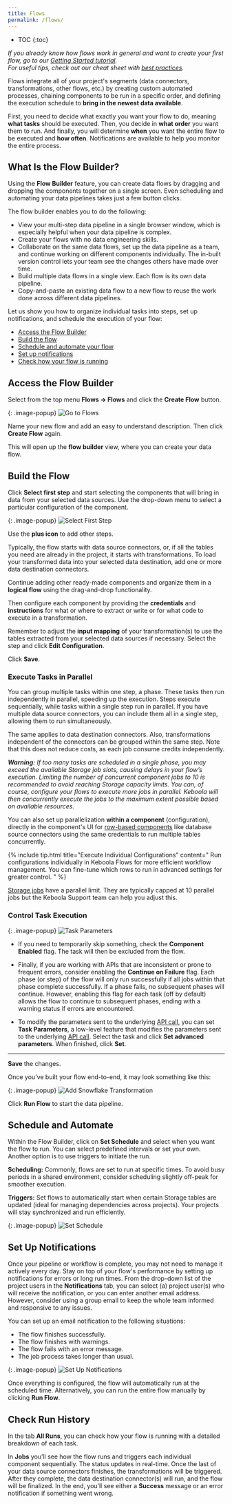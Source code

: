 ```yaml
---
title: Flows
permalink: /flows/
---
```


* TOC
{:toc}

*If you already know how flows work in general and want to create your first flow, go to our [Getting Started tutorial](/tutorial/automate/).  
For useful tips, check out our cheat sheet with [best practices](/tutorial/onboarding/cheat-sheet/#automating-your-flow).*

Flows integrate all of your project's segments (data connectors, transformations, other flows, etc.) by creating custom automated processes, chaining components to be run in a specific order, 
and defining the execution schedule to **bring in the newest data available**. 

First, you need to decide what exactly you want your flow to do, meaning **what tasks** should be executed. Then, you decide in **what order** you want them to run. 
And finally, you will determine **when** you want the entire flow to be executed and **how often**. Notifications are available to help you monitor the entire process. 

## What Is the Flow Builder?
Using the **Flow Builder** feature, you can create data flows by dragging and dropping the components together on a single screen.
Even scheduling and automating your data pipelines takes just a few button clicks. 

The flow builder enables you to do the following:

- View your multi-step data pipeline in a single browser window, which is especially helpful when your data pipeline is complex. 
- Create your flows with no data engineering skills.
- Collaborate on the same data flows, set up the data pipeline as a team, and continue working on different components individually. The in-built version control lets your team see the changes others have made over time.
- Build multiple data flows in a single view. Each flow is its own data pipeline.
- Copy-and-paste an existing data flow to a new flow to reuse the work done across different data pipelines.

Let us show you how to organize individual tasks into steps, set up notifications, and schedule the execution of your flow:

- [Access the Flow Builder](#access-the-flow-builder)
- [Build the flow](#build-the-flow)
- [Schedule and automate your flow](#schedule-and-automate)
- [Set up notifications](#set-up-notifications)
- [Check how your flow is running](#check-run-history)

## Access the Flow Builder
Select from the top menu **Flows -> Flows** and click the **Create Flow** button.
   
{: .image-popup}
![Go to Flows](/tutorial/automate/automate1.png)

Name your new flow and add an easy to understand description. Then click **Create Flow** again. 

This will open up the **flow builder** view, where you can create your data flow.

## Build the Flow
Click **Select first step** and start selecting the components that will bring in data from your selected data sources. Use the drop-down menu to select a particular configuration of the component.

{: .image-popup}
![Select First Step](/flows/build-flow.png)

Use the **plus icon** to add other steps. 

Typically, the flow starts with data source connectors, or, if all the tables you need are already in the project, it starts with transformations. To load your transformed data into your selected data destination, add one or more data destination connectors.

Continue adding other ready-made components and organize them in a **logical flow** using the drag-and-drop functionality. 

Then configure each component by providing the **credentials** and **instructions** for what or where to extract or write or for what code to execute in a transformation.

Remember to adjust the **input mapping** of your transformation(s) to use the tables extracted from your selected data sources if necessary. Select the step and click **Edit Configuration**.

Click **Save**.

### Execute Tasks in Parallel
You can group multiple tasks within one step, a phase. These tasks then run independently in parallel, speeding up the execution. 
Steps execute sequentially, while tasks within a single step run in parallel. If you have multiple data source connectors, you can include them all in a single step, allowing them to run simultaneously. 

The same applies to data destination connectors. Also, transformations independent of the connectors can be grouped within the same step. Note that this does not reduce costs, as each job consume credits independently.

***Warning:** If too many tasks are scheduled in a single phase, you may exceed the available Storage job slots, causing delays in your flow’s execution. Limiting the number of concurrent component jobs 
to 10 is recommended to avoid reaching Storage capacity limits. You can, of course, configure your flows to execute more jobs in parallel. Keboola will then concurrently execute the jobs to the maximum 
extent possible based on available resources.*

You can also set up parallelization **within a component** (configuration), directly in the component's UI for [row-based components](/components/#configuration-rows) like database source connectors using the same credentials to run multiple tables concurrently.

{% include tip.html title="Execute Individual Configurations" content="
Run configurations individually in Keboola Flows for more efficient workflow management. You can fine-tune which rows to run in advanced settings for greater 
control.
" %}

[Storage jobs](/storage/jobs/) have a parallel limit. They are typically capped at 10 parallel jobs but the Keboola Support team can help you adjust this. 

### Control Task Execution

{: .image-popup}
![Task Parameters](/flows/task-parameters.png)

- If you need to temporarily skip something, check the **Component Enabled** flag. The task will then be excluded from the flow.

- Finally, if you are working with APIs that are inconsistent or prone to frequent errors, consider enabling the **Continue on Failure** flag. Each phase (or step) of the flow will only run successfully if all jobs within that phase complete successfully. If a phase fails, no subsequent phases will continue. However, enabling this flag for each task (off by default) allows the flow to continue to subsequent phases, ending with a warning status if errors are encountered.

- To modify the parameters sent to the underlying [API call](https://developers.keboola.com/integrate/jobs/#run-a-job), you can set **Task Parameters**, a low-level feature that modifies the parameters sent to the underlying [API call](https://developers.keboola.com/integrate/jobs/#run-a-job). 
Select the task and click **Set advanced parameters**. When finished, click **Set**.

*****

**Save** the changes.

Once you’ve built your flow end-to-end, it may look something like this:

{: .image-popup}
![Add Snowflake Transformation](/flows/add-transformation.png)
   
Click **Run Flow** to start the data pipeline.

## Schedule and Automate
Within the Flow Builder, click on **Set Schedule** and select when you want the flow to run.
You can select predefined intervals or set your own. Another option is to use triggers to initiate the run. 

**Scheduling:** Commonly, flows are set to run at specific times. To avoid busy periods in a shared environment, consider scheduling slightly off-peak for smoother execution.

**Triggers:** Set flows to automatically start when certain Storage tables are updated (ideal for managing dependencies across projects). Your projects will stay synchronized and run efficiently.

{: .image-popup}
![Set Schedule](/flows/set-schedule.png)

## Set Up Notifications
Once your pipeline or workflow is complete, you may not need to manage it actively every day. Stay on top of your flow's performance by setting up notifications for errors or long run times. From the drop-down 
list of the project users in the **Notifications** tab, you can select (a) project user(s) who will receive the notification, or you can enter another email address. However, consider using a group email to keep 
the whole team informed and responsive to any issues.

You can set up an email notification to the following situations: 

- The flow finishes successfully.
- The flow finishes with warnings.  
- The flow fails with an error message.
- The job process takes longer than usual. 

{: .image-popup}
![Set Up Notifications](/flows/notifications.png)

Once everything is configured, the flow will automatically run at the scheduled time. Alternatively, you can run the entire flow manually by clicking **Run Flow**.

## Check Run History
In the tab **All Runs**, you can check how your flow is running with a detailed breakdown of each task. 

In **Jobs** you’ll see how the flow runs and triggers each individual component sequentially. The status updates in real-time. 
Once the last of your data source connectors finishes, the transformations will be triggered. After they complete, the data destination connector(s) will run, and the flow will be finalized. 
In the end, you’ll see either a **Success** message or an error notification if something went wrong.
